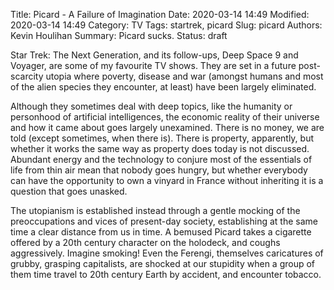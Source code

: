 Title: Picard - A Failure of Imagination
Date: 2020-03-14 14:49
Modified: 2020-03-14 14:49
Category: TV
Tags: startrek, picard
Slug: picard
Authors: Kevin Houlihan
Summary: Picard sucks.
Status: draft

Star Trek: The Next Generation, and its follow-ups, Deep Space 9 and Voyager, are some of my favourite TV shows. They are set in a future post-scarcity utopia where poverty, disease and war (amongst humans and most of the alien species they encounter, at least) have been largely eliminated.

Although they sometimes deal with deep topics, like the humanity or personhood of artificial intelligences, the economic reality of their universe and how it came about goes largely unexamined. There is no money, we are told (except sometimes, when there is). There is property, apparently, but whether it works the same way as property does today is not discussed. Abundant energy and the technology to conjure most of the essentials of life from thin air mean that nobody goes hungry, but whether everybody can have the opportunity to own a vinyard in France without inheriting it is a question that goes unasked.

The utopianism is established instead through a gentle mocking of the preoccupations and vices of present-day society, establishing at the same time a clear distance from us in time. A bemused Picard takes a cigarette offered by a 20th century character on the holodeck, and coughs aggressively. Imagine smoking! Even the Ferengi, themselves caricatures of grubby, grasping capitalists, are shocked at our stupidity when a group of them time travel to 20th century Earth by accident, and encounter tobacco.
